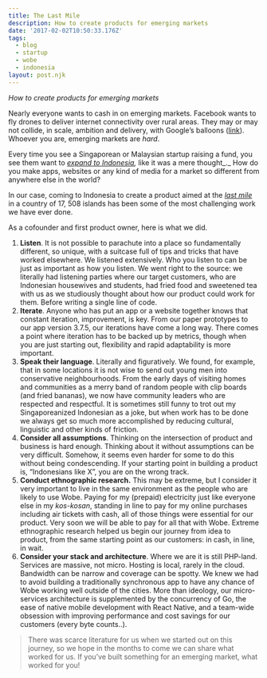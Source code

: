 ```yaml
---
title: The Last Mile
description: How to create products for emerging markets
date: '2017-02-02T10:50:33.176Z'
tags:
  - blog
  - startup
  - wobe
  - indonesia
layout: post.njk
---
```


_How to create products for emerging markets_

Nearly everyone wants to cash in on emerging markets. Facebook wants to fly drones to deliver internet connectivity over rural areas. They may or may not collide, in scale, ambition and delivery, with Google’s balloons ([link](https://www.wired.com/2016/01/facebook-zuckerberg-internet-org/)). Whoever you are, emerging markets are _hard_.

Every time you see a Singaporean or Malaysian startup raising a fund, you see them want to [_expand to Indonesia_](https://e27.co/ancestors-roll-grave-every-time-startup-wants-expand-indonesia-20160311/)_,_ like it was a mere thought_._ How do you make apps, websites or any kind of media for a market so different from anywhere else in the world?

In our case, coming to Indonesia to create a product aimed at the [_last mile_](https://en.wikipedia.org/wiki/Last_mile)  in a country of 17, 508 islands has been some of the most challenging work we have ever done.

As a cofounder and first product owner, here is what we did.

1.  **Listen**. It is not possible to parachute into a place so fundamentally different, so unique, with a suitcase full of tips and tricks that have worked elsewhere. We listened extensively. Who you listen to can be just as important as how you listen. We went right to the source: we literally had listening parties where our target customers, who are Indonesian housewives and students, had fried food and sweetened tea with us as we studiously thought about how our product could work for them. Before writing a single line of code.
2.  **Iterate**. Anyone who has put an app or a website together knows that constant iteration, improvement, is key. From our paper prototypes to our app version 3.7.5, our iterations have come a long way. There comes a point where iteration has to be backed up by metrics, though when you are just starting out, flexibility and rapid adaptability is more important.
3.  **Speak their language**. Literally and figuratively. We found, for example, that in some locations it is not wise to send out young men into conservative neighbourhoods. From the early days of visiting homes and communities as a merry band of random people with clip boards (and fried bananas), we now have community leaders who are respected and respectful. It is sometimes still funny to trot out my Singaporeanized Indonesian as a joke, but when work has to be done we always get so much more accomplished by reducing cultural, linguistic and other kinds of friction.
4.  **Consider all assumptions**. Thinking on the intersection of product and business is hard enough. Thinking about it without assumptions can be very difficult. Somehow, it seems even harder for some to do this without being condescending. If your starting point in building a product is, “Indonesians like X”, you are on the wrong track.
5.  **Conduct ethnographic research.** This may be extreme, but I consider it very important to live in the same environment as the people who are likely to use Wobe. Paying for my (prepaid) electricity just like everyone else in my _kos-kosan_, standing in line to pay for my online purchases including air tickets with cash, all of those things were essential for our product. Very soon we will be able to pay for all that with Wobe. Extreme ethnographic research helped us begin our journey from idea to product, from the same starting point as our customers: in cash, in line, in wait.
6.  **Consider your stack and architecture**. Where we are it is still PHP-land. Services are massive, not micro. Hosting is local, rarely in the cloud. Bandwidth can be narrow and coverage can be spotty. We knew we had to avoid building a traditionally synchronous app to have any chance of Wobe working well outside of the cities. More than ideology, our micro-services architecture is supplemented by the concurrency of Go, the ease of native mobile development with React Native, and a team-wide obsession with improving performance and cost savings for our customers (every byte counts..).

> There was scarce literature for us when we started out on this journey, so we hope in the months to come we can share what worked for us. If you’ve built something for an emerging market, what worked for you!